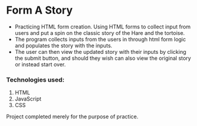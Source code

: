 # Form A Story
- Practicing HTML form creation. Using HTML forms to collect input from users and put a spin on the classic story of the Hare and the tortoise. 
- The program collects inputs from the users in through html form logic and populates the story with the inputs.
- The user can then view the updated story with their inputs by clicking the submit button, and should they wish can also view the original story or instead start over. 

### Technologies used:
1. HTML
2. JavaScript
3. CSS

Project completed merely for the purpose of practice.
